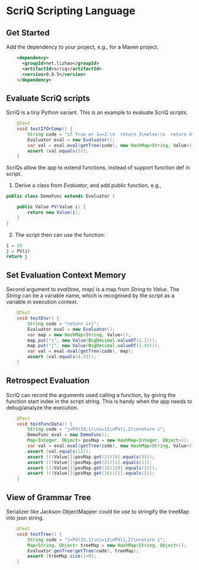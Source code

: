 # ScriQ Scripting Language

## Get Started

Add the dependency to your project, e.g., for a Maven project.
```xml
    <dependency>
      <groupId>net.lizhao</groupId>
      <artifactId>scriq</artifactId>
      <version>0.0.5</version>
    </dependency>
```

## Evaluate ScriQ scripts

ScriQ is a tiny Python variant. This is an example to evaluate ScriQ scripts.
```java
    @Test
    void testIfOrComp() {
        String code = "if True or 1==2:\n  return 3\nelse:\n  return 4";
        Evaluator eval = new Evaluator();
        var val = eval.eval(getTree(code), new HashMap<String, Value>());
        assert (val.equals(3));
    }
```

ScriQs allow the app to extend functions, instead of support function def in script.

1. Derive a class from *Evaluator*, and add public function, e.g., 
```java
public class DemoFunc extends Evaluator {

    public Value PV(Value i) {
        return new Value(i);
    }
}
```

2. The script then can use the function:

```python
i = 10
j = PV(i)
return j
```
## Set Evaluation Context Memory

Second argument to *eval(tree, map)* is a map from *String* to *Value*. The *String* can be a variable name, 
which is recognised by the script as a variable in execution context.

```java
    @Test
    void testEnv() {
        String code = "return i+j";
        Evaluator eval = new Evaluator();
        var map = new HashMap<String, Value>();
        map.put("i", new Value(BigDecimal.valueOf(2.1)));
        map.put("j", new Value(BigDecimal.valueOf(2.43)));
        var val = eval.eval(getTree(code), map);
        assert (val.equals(4.53));
    }
```
## Retrospect Evaluation

ScriQ can record the arguments used calling a function, by giving the function start index in
the script string. This is handy when the app needs to debug/analyze the execution.

```java
    @Test
    void testFuncData() {
        String code = "j=PV(33,1)\ni=11\nPV(i,2)\nreturn i";
        DemoFunc eval = new DemoFunc();
        Map<Integer, Object> posMap = new HashMap<Integer, Object>();
        var val = eval.eval(getTree(code), new HashMap<String, Value>(), posMap);
        assert (val.equals(11));
        assert (((Value[])posMap.get(2))[0].equals(33));
        assert (((Value[])posMap.get(2))[1].equals(1));
        assert (((Value[])posMap.get(16))[0].equals(11));
        assert (((Value[])posMap.get(16))[1].equals(2));
    }
```

## View of Grammar Tree

Serializer like Jackson ObjectMapper could be use to stringify the treeMap into json string.

```java
    @Test
    void testTree() {
        String code = "j=PV(33,1)\ni=11\nPV(i,2)\nreturn i";
        Map<String, Object> treeMap = new HashMap<String, Object>();
        Evaluator.genTree(getTree(code), treeMap);
        assert (treeMap.size()>0);
    }
```